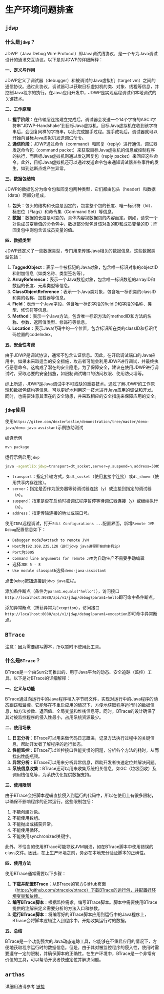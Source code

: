 # 生产环境问题排查



## `jdwp`



### 什么是`jdwp`？

JDWP（Java Debug Wire Protocol）即Java调试线协议，是一个专为Java调试设计的通讯交互协议。以下是对JDWP的详细解释：

**一、定义与作用**

JDWP定义了调试器（debugger）和被调试的Java虚拟机（target vm）之间的通信协议。通过此协议，调试器可以获取目标虚拟机的类、对象、线程等信息，并控制Java程序的执行。在Java应用开发中，JDWP是实现远程调试和本地调试的关键技术。

**二、工作原理**

1. **握手阶段**：在传输层连接建立完成后，调试器会发送一个14个字符的ASCII字符串“JDWP-Handshake”到目标Java虚拟机。目标Java虚拟机在收到该字符串后，会回复同样的字符串，以此完成握手过程。握手成功后，调试器就可以开始向目标Java虚拟机发送调试命令。
2. **通信阶段**：JDWP通过命令（command）和回复（reply）进行通信。调试器发送命令包（command packet）来获取目标Java虚拟机的信息或控制程序的执行，而目标Java虚拟机则通过发送回复包（reply packet）来回应这些命令。此外，目标Java虚拟机还可以通过发送命令包来通知调试器某些事件的发生，如到达断点或产生异常。

**三、数据包结构**

JDWP的数据包分为命令包和回复包两种类型，它们都由包头（header）和数据（data）两部分组成。

1. **包头**：包头的结构和长度是固定的，包含整个包的长度、唯一标识符（Id）、标志位（Flags）和命令集（Command Set）等信息。
2. **数据**：数据的长度是可变的，具体内容视数据包的内容而定。例如，请求一个对象成员变量值的命令包中，数据部分就包含该对象的ID和成员变量的ID；而回复包中则包含该成员变量的值。

**四、数据类型**

JDWP还定义了一些数据类型，专门用来传递Java相关的数据信息。这些数据类型包括：

1. **TaggedObject**：表示一个被标记的Java对象，包含唯一标识对象的objectID和附加信息（如类名称、类型签名等）。
2. **ArrayReference**：表示一个Java数组对象，包含唯一标识数组的arrayID和数组的长度、元素类型等信息。
3. **ClassObjectReference**：表示一个Java类对象，包含唯一标识类的classID和类的名称、加载器等信息。
4. **Field**：表示一个Java字段，包含唯一标识字段的fieldID和字段的名称、类型、修饰符等信息。
5. **Method**：表示一个Java方法，包含唯一标识方法的methodID和方法的名称、参数、返回值类型、修饰符等信息。
6. **Location**：表示Java代码中的一个位置，包含标识所在类的classID和标识代码位置的codeIndex。

**五、安全性考虑**

由于JDWP是调试协议，通常不包含认证信息。因此，在开启调试端口的Java应用中，如果未采取适当的安全措施，攻击者可能会利用JDWP进行调试，并最终执行恶意命令。这构成了潜在的安全隐患。为了保障安全，建议在使用JDWP进行调试时，采取必要的安全措施，如限制调试端口的访问权限、使用防火墙等。

综上所述，JDWP是Java调试中不可或缺的重要技术。通过了解JDWP的工作原理和数据包结构等信息，可以更好地利用这一技术进行Java应用的调试和开发。同时，也需要注意其潜在的安全隐患，并采取相应的安全措施来保障应用的安全。



### `jdwp`使用

使用`https://gitee.com/dexterleslie/demonstration/tree/master/demo-java/demo-java-assistant`示例协助测试

编译示例

```bash
mvn package
```

运行示例启用`jdwp`

```bash
java -agentlib:jdwp=transport=dt_socket,server=y,suspend=n,address=5005 -jar target/demo.jar
```

- `transport`：指定传输方式，如`dt_socket`（使用套接字连接）或`dt_shmem`（使用共享内存连接）。
- `server`：指定是否作为服务器等待调试器连接（`y`）或连接到指定的调试器（`n`）。
- `suspend`：指定是否在启动时被调试程序暂停等待调试器连接（`y`）或继续执行（`n`）。
- `address`：指定传输连接的地址或端口号。

使用`IDEA`远程调试，打开`Edit Configurations ...`配置界面，新增`Remote JVM Debug`配置信息如下：

- `Debugger mode`为`Attach to remote JVM`
- `Host`为`192.168.235.128（运行jdwp java进程所在的主机ip）`
- `Port`为`5005`
- `Command line arguments for remote JVM`为自动生产不需要手动编辑
- 选择`JDK 5 - 8`
- `Use module classpath`选择`demo-java-assistant`

点击`Debug`按钮连接到`jdwp java`进程。

添加条件断点（条件为`param1.equals("hello")`），访问接口`http://localhost:8080/api/v1/jdwp/debug?param1=hello`即可命中条件断点。

添加异常断点（捕获异常为`Exception`），访问接口`http://localhost:8080/api/v1/jdwp/debug?param1=exception`即可命中异常断点。



## `BTrace`

注意：因为需要编写脚本，所以暂时不使用此工具。



### 什么是`BTrace`？

BTrace是一个由Sun公司推出的、用于Java平台的动态、安全追踪（监控）工具。以下是对BTrace的详细解释：

**一、定义与功能**

BTrace通过向运行中的Java程序植入字节码文件，实现对运行中的Java程序的动态跟踪和监控。它能够在不重启应用的情况下，方便地获取程序运行时的数据信息，如方法参数、返回值、全局变量和堆栈信息等。同时，BTrace的设计确保了其对被监控程序的侵入性最小，占用系统资源最少。

**二、使用场景**

1. **日志分析**：BTrace可以用来做代码日志跟进，记录方法执行过程中的关键信息，帮助开发者了解程序的运行状态。
2. **性能监控**：BTrace可以监控接口性能变慢的问题，分析各个方法的耗时，从而找出性能瓶颈。
3. **异常分析**：BTrace可以用来分析异常信息，帮助开发者快速定位并解决问题。
4. **系统信息收集**：BTrace还可以用来收集系统相关信息，如GC（垃圾回收）及调用栈信息等，为系统优化提供数据支持。

**三、使用限制**

由于BTrace会把脚本逻辑直接侵入到运行的代码中，所以在使用上有很多限制，以确保不影响程序的正常运行。这些限制包括：

1. 不能创建对象。
2. 不能使用数组。
3. 不能抛出或捕获异常。
4. 不能使用循环。
5. 不能使用synchronized关键字。

此外，不恰当的使用BTrace可能导致JVM崩溃，如在BTrace脚本中使用错误的class文件。因此，在上生产环境之前，务必在本地充分验证脚本的正确性。

**四、使用方法**

使用BTrace通常需要以下步骤：

1. **下载并配置BTrace**：从BTrace的官方GitHub页面（https://github.com/btraceio/btrace）下载BTrace的运行包，并配置好环境变量和依赖。
2. **编写BTrace脚本**：根据监控需求，编写BTrace脚本。脚本中需要使用BTrace提供的注解来定义需要分析的方法入口和参数。
3. **运行BTrace脚本**：将编写好的BTrace脚本应用到运行中的Java程序上，BTrace会将脚本逻辑注入到程序中，开始收集运行时的数据。

**五、总结**

BTrace是一个功能强大的Java动态追踪工具，它能够在不重启应用的情况下，方便地获取程序运行时的数据信息。但是，由于其对被监控程序的侵入性，使用时需要遵守一定的限制，并确保脚本的正确性。在生产环境中，BTrace是一个非常有价值的工具，可以帮助开发者快速定位并解决问题。



## `arthas`

详细用法请参考 <a href="/java/arthas使用.html" target="_blank">链接</a>